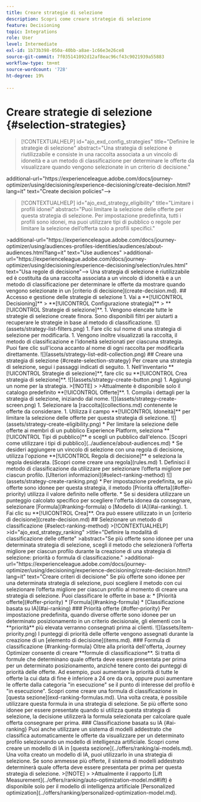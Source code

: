 ```yaml
---
title: Creare strategie di selezione
description: Scopri come creare strategie di selezione
feature: Decisioning
topic: Integrations
role: User
level: Intermediate
exl-id: 1b73b398-050a-40bb-a8ae-1c66e3e26ce8
source-git-commit: 7f035141092d12af8eac96cf43c9021939a55883
workflow-type: tm+mt
source-wordcount: '728'
ht-degree: 19%

---
```


# Creare strategie di selezione {#selection-strategies}

>[!CONTEXTUALHELP]
>id="ajo_exd_config_strategies"
>title="Definire le strategie di selezione"
>abstract="Una strategia di selezione è riutilizzabile e consiste in una raccolta associata a un vincolo di idoneità e a un metodo di classificazione per determinare le offerte da visualizzare quando vengono selezionate in un criterio di decisione."
<!-->additional-url="https://experienceleague.adobe.com/docs/journey-optimizer/using/decisioning/experience-decisioning/create-decision.html?lang=it" text="Create decision policies"-->

>[!CONTEXTUALHELP]
>id="ajo_exd_strategy_eligibility"
>title="Limitare i profili idonei"
>abstract="Puoi limitare la selezione delle offerte per questa strategia di selezione. Per impostazione predefinita, tutti i profili sono idonei, ma puoi utilizzare tipi di pubblico o regole per limitare la selezione dell’offerta solo a profili specifici."
<!-->>additional-url="https://experienceleague.adobe.com/docs/journey-optimizer/using/audiences-profiles-identities/audiences/about-audiences.html?lang=it" text="Use audiences"
>additional-url=&quot;https://experienceleague.adobe.com/docs/journey-optimizer/using/decisioning/experience-decisioning/selection/rules.html&quot; text=&quot;Usa regole di decisione&quot;—>

Una strategia di selezione è riutilizzabile ed è costituita da una raccolta associata a un vincolo di idoneità e a un metodo di classificazione per determinare le offerte da mostrare quando vengono selezionate in un [criterio di decisione](create-decision.md).

## Accesso e gestione delle strategie di selezione

1. Vai a **[!UICONTROL Decisioning]** > **[!UICONTROL Configurazione strategia]** > **[!UICONTROL Strategie di selezione]**.

1. Vengono elencate tutte le strategie di selezione create finora. Sono disponibili filtri per aiutarti a recuperare le strategie in base al metodo di classificazione.

   ![](assets/strategy-list-filters.png)

1. Fare clic sul nome di una strategia di selezione per modificarla.

1. Vengono inoltre visualizzati la raccolta, il metodo di classificazione e l’idoneità selezionati per ciascuna strategia. Puoi fare clic sull&#39;icona accanto al nome di ogni raccolta per modificarla direttamente.

   ![](assets/strategy-list-edit-collection.png)

## Creare una strategia di selezione {#create-selection-strategy}

Per creare una strategia di selezione, segui i passaggi indicati di seguito.

1. Nell&#39;inventario **[!UICONTROL Strategie di selezione]**, fare clic su **[!UICONTROL Crea strategia di selezione]**.

   ![](assets/strategy-create-button.png)

1. Aggiungi un nome per la strategia.

   >[!NOTE]
   >
   >Attualmente è disponibile solo il catalogo predefinito **[!UICONTROL Offerte]**.

1. Compila i dettagli per la strategia di selezione, iniziando dal nome.

   ![](assets/strategy-create-screen.png)

1. Selezionare la [raccolta](collections.md) contenente le offerte da considerare.

1. Utilizza il campo **[!UICONTROL Idoneità]** per limitare la selezione delle offerte per questa strategia di selezione.

   ![](assets/strategy-create-eligibility.png)

   * Per limitare la selezione delle offerte ai membri di un pubblico Experience Platform, seleziona **[!UICONTROL Tipi di pubblico]** e scegli un pubblico dall&#39;elenco. [Scopri come utilizzare i tipi di pubblico](../audience/about-audiences.md)

   * Se desideri aggiungere un vincolo di selezione con una regola di decisione, utilizza l&#39;opzione **[!UICONTROL Regola di decisione]** e seleziona la regola desiderata. [Scopri come creare una regola](rules.md)

1. Definisci il metodo di classificazione da utilizzare per selezionare l’offerta migliore per ciascun profilo. [Ulteriori informazioni](#select-ranking-method)

   ![](assets/strategy-create-ranking.png)

   * Per impostazione predefinita, se più offerte sono idonee per questa strategia, il metodo [Priorità offerta](#offer-priority) utilizza il valore definito nelle offerte.

   * Se si desidera utilizzare un punteggio calcolato specifico per scegliere l&#39;offerta idonea da consegnare, selezionare [Formula](#ranking-formula) o [Modello di IA](#ai-ranking).

1. Fai clic su **[!UICONTROL Crea]**. Ora può essere utilizzato in un [criterio di decisione](create-decision.md)

## Selezionare un metodo di classificazione {#select-ranking-method}

>[!CONTEXTUALHELP]
>id="ajo_exd_strategy_ranking"
>title="Definire la modalità di classificazione delle offerte"
>abstract="Se più offerte sono idonee per una determinata strategia di selezione, scegli il metodo che selezionerà l’offerta migliore per ciascun profilo durante la creazione di una strategia di selezione: priorità o formula di classificazione."
>additional-url="https://experienceleague.adobe.com/docs/journey-optimizer/using/decisioning/experience-decisioning/create-decision.html?lang=it" text="Creare criteri di decisione"

Se più offerte sono idonee per una determinata strategia di selezione, puoi scegliere il metodo con cui selezionare l’offerta migliore per ciascun profilo al momento di creare una strategia di selezione. Puoi classificare le offerte in base a:

* [Priorità offerte](#offer-priority)
* [Formula](#ranking-formula)
* [Classificazione basata su IA](#ai-ranking)

### Priorità offerte {#offer-priority}

Per impostazione predefinita, quando diverse offerte sono idonee per un determinato posizionamento in un criterio decisionale, gli elementi con la **priorità** più elevata verranno consegnati prima ai clienti.

![](assets/item-priority.png)

I punteggi di priorità delle offerte vengono assegnati durante la creazione di un [elemento di decisione](items.md).

### Formula di classificazione {#ranking-formula}

Oltre alla priorità dell&#39;offerta, Journey Optimizer consente di creare **formule di classificazione**. Si tratta di formule che determinano quale offerta deve essere presentata per prima per un determinato posizionamento, anziché tenere conto dei punteggi di priorità delle offerte.

Ad esempio, puoi aumentare la priorità di tutte le offerte la cui data di fine è inferiore a 24 ore da ora, oppure puoi aumentare le offerte dalla categoria &quot;in esecuzione&quot; se il punto di interesse del profilo è &quot;in esecuzione&quot;. Scopri come creare una formula di classificazione in [questa sezione](exd-ranking-formulas.md).

Una volta creata, è possibile utilizzare questa formula in una strategia di selezione. Se più offerte sono idonee per essere presentate quando si utilizza questa strategia di selezione, la decisione utilizzerà la formula selezionata per calcolare quale offerta consegnare per prima.

### Classificazione basata su IA {#ai-ranking}

Puoi anche utilizzare un sistema di modelli addestrato che classifica automaticamente le offerte da visualizzare per un determinato profilo selezionando un modello di intelligenza artificiale. Scopri come creare un modello di IA in [questa sezione](../offers/ranking/ai-models.md).

Una volta creato un modello di IA, puoi utilizzarlo in una strategia di selezione. Se sono ammesse più offerte, il sistema di modelli addestrato determinerà quale offerta deve essere presentata per prima per questa strategia di selezione.

>[!NOTE]
>
>Attualmente il rapporto [Lift Measurement](../offers/ranking/auto-optimization-model.md#lift) è disponibile solo per il modello di intelligenza artificiale [Personalized optimization](../offers/ranking/personalized-optimization-model.md).

